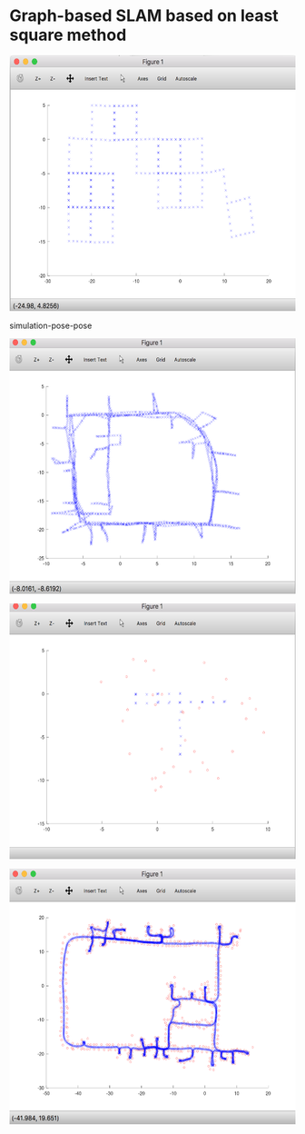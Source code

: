 # Graph-based SLAM based on least square method

<p align="center">
  <img src="plots/simulation-pose-pose.png" width=676 height=450>
</p>
simulation-pose-pose


<p align="center">
  <img src="plots/intel.png" width=676 height=450>
</p>

<p align="center">
  <img src="plots/simulation-pose-landmark.png" width=676 height=450>
</p>

<p align="center">
  <img src="plots/dlr.png" width=676 height=450>
</p>
